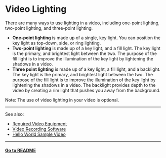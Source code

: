 # Video Lighting

There are many ways to use lighting in a video, including one-point lighting, two-point lighting, and three-point lighting.

- **One-point lighting** is made up of a single, key light. You can position the key light as top-down, side, or ring lighting.
- **Two-point lighting** is made up of a key light, and a fill light. The key light is the primary, and brightest light between the two. The purpose of the fill light is to improve the illumination of the key light by lightening the shadows in a video. 
- **Three point lighting** is made up of a key light, a fill light, and a backlight. The key light is the primary, and brightest light between the two. The purpose of the fill light is to improve the illumination of the key light by lightening the shadows in a video. The backlight provides depth to the video by creating a rim light that pushes you away from the background. 

Note: The use of video lighting in your video is optional.

----
See also:

- [Required Video Equipment](contributors-guide/video-recording-guide/required-video-equipment.md)
- [Video Recording Software](contributors-guide/contributor-onboarding/video-recording-software.md)
- [Hello World Sample Video](contributors-guide/contributor-onboarding/hello-world-sample-video.md)

----
#### **[Go to README](README.md)** 